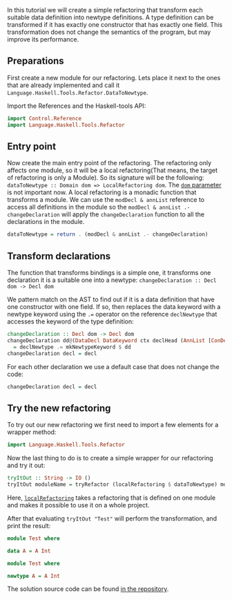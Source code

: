 In this tutorial we will create a simple refactoring that transform each suitable data definition into newtype definitions. A type definition can be transformed if it has exactly one constructor that has exactly one field. This transformation does not change the semantics of the program, but may improve its performance.

## Preparations

First create a new module for our refactoring. Lets place it next to the ones that are already implemented and call it `Language.Haskell.Tools.Refactor.DataToNewtype`.

Import the References and the Haskell-tools API:

```haskell
import Control.Reference
import Language.Haskell.Tools.Refactor
```

## Entry point

Now create the main entry point of the refactoring. The refactoring only affects one module, so it will be a local refactoring(That means, the target of refactoring is only a Module). So its signature will be the following: `dataToNewtype :: Domain dom => LocalRefactoring dom`. The [`dom` parameter](https://github.com/haskell-tools/haskell-tools/wiki/AST-Domain) is not important now. A local refactoring is a monadic function that transforms a module. We can use the `modDecl & annList` reference to access all definitions in the module so the `modDecl & annList .- changeDeclaration` will apply the `changeDeclaration` function to all the declarations in the module.

```haskell
dataToNewtype = return . (modDecl & annList .- changeDeclaration)
```

## Transform declarations

The function that transforms bindings is a simple one, it transforms one declaration it is a suitable one into a newtype: `changeDeclaration :: Decl dom -> Decl dom`

We pattern match on the AST to find out if it is a data definition that have one constructor with one field. If so, then replaces the data keyword with a newtype keyword using the `.=` operator on the reference `declNewtype` that accesses the keyword of the type definition:

```haskell
changeDeclaration :: Decl dom -> Decl dom
changeDeclaration dd@(DataDecl DataKeyword ctx declHead (AnnList [ConDecl name (AnnList [arg])]) derivs)
  = declNewtype .= mkNewtypeKeyword $ dd
changeDeclaration decl = decl
```

For each other declaration we use a default case that does not change the code:

```haskell
changeDeclaration decl = decl
```

## Try the new refactoring

To try out our new refactoring we first need to import a few elements for a wrapper method:
```haskell
import Language.Haskell.Tools.Refactor
```

Now the last thing to do is to create a simple wrapper for our refactoring and try it out:

```haskell
tryItOut :: String -> IO ()
tryItOut moduleName = tryRefactor (localRefactoring $ dataToNewtype) moduleName
```

Here, [`localRefactoring`](https://github.com/haskell-tools/haskell-tools/blob/master/src/refactor/Language/Haskell/Tools/Refactor/Utils/Monadic.hs) takes a refactoring that is defined on one module and makes it possible to use it on a whole project.

After that evaluating `tryItOut "Test"` will perform the transformation, and print the result:
```haskell
module Test where

data A = A Int
```
```haskell
module Test where

newtype A = A Int
```

The solution source code can be found [in the repository](https://github.com/haskell-tools/haskell-tools/blob/master/src/experimental-refactorings/Language/Haskell/Tools/Refactor/Builtin/DataToNewtype.hs).
